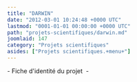 ```yaml
---
title: "DARWIN"
date: "2012-03-01 10:24:48 +0000 UTC"
lastmod: "0001-01-01 00:00:00 +0000 UTC"
path: "projets-scientifiques/darwin.md"
joomlaid: 147
category: "Projets scientifiques"
asides: ["Projets scientifiques.+menu+"]
---
```

\- Fiche d'identité du projet  -
